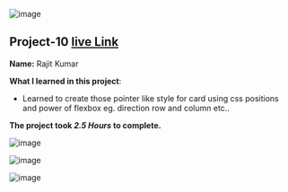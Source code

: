 ![image](https://img.shields.io/badge/project-10-red)

## Project-10  [live Link](https://project-10.netlify.app/)

**Name:** Rajit Kumar

**What I learned in this project**:

  - Learned to create those pointer like style for card using css positions and power of flexbox eg. direction row and column etc..


**The project took ***2.5 Hours*** to complete.** 

![image](https://img.shields.io/badge/INeuron-LearnCodeOnline-brightgreen)

![image](https://img.shields.io/badge/Full%20stack%20JS%20bootcamp-Hitesh%20Chaudhary-lightgrey)


![image](https://github.com/Rajit909/Html-project-10/10.png)
